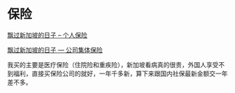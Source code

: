 # 保险

[飘过新加坡的日子 – 个人保险](https://www.kuact.com/post/2013-10-29-%E9%A3%98%E8%BF%87%E6%96%B0%E5%8A%A0%E5%9D%A1%E7%9A%84%E6%97%A5%E5%AD%90-%E4%B8%AA%E4%BA%BA%E4%BF%9D%E9%99%A9/)

[飘过新加坡的日子 — 公司集体保险](https://www.kuact.com/post/2013-10-28-%E9%A3%98%E8%BF%87%E6%96%B0%E5%8A%A0%E5%9D%A1%E7%9A%84%E6%97%A5%E5%AD%90-%E5%85%AC%E5%8F%B8%E9%9B%86%E4%BD%93%E4%BF%9D%E9%99%A9-2/)

我买的主要是医疗保险（住院险和重疾险），新加坡看病真的很贵，外国人享受不到福利，直接买保险公司的就好，一年千多新，算下来跟国内社保最新金额交一年差不多。

